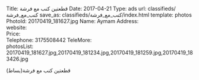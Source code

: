 Title:          قطعتين كنب مع فرشة
Date:           2017-04-21
Type:           ads
url:            classifieds/كنب_مع_فرشة
save_as:        classifieds/كنب_مع_فرشة/index.html
template:       photos
PhotoId:        20170419_181627.jpg
Name:           Aymam
Address:        
website:        
Price:          
Telephone:      3175508442
TeleMore:       
photosList:     20170419_181627.jpg,20170419_181234.jpg,20170419_181259.jpg,20170419_183426.jpg

قطعتين كنب مع فرشة(بساط)
